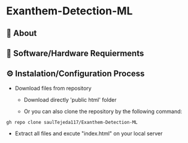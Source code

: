 # Exanthem-Detection-ML
## 📄 About

<p align='justify'>

</p>

<!-- ### 💻 Principal Interface
 -->
<p align='center' width=800px>

</p>

## 🔧 Software/Hardware Requierments
<div align="center">

</div>



## ⚙️ Instalation/Configuration Process

- Download files from repository
  - Download directly 'public html' folder 
  
  - Or you can also clone the repository by the following command:
````
gh repo clone saulTejeda117/Exanthem-Detection-ML
````
- Extract all files and excute "index.html" on your local server

<!-- - **This project is already connected to a Firebase WEB application** -->

